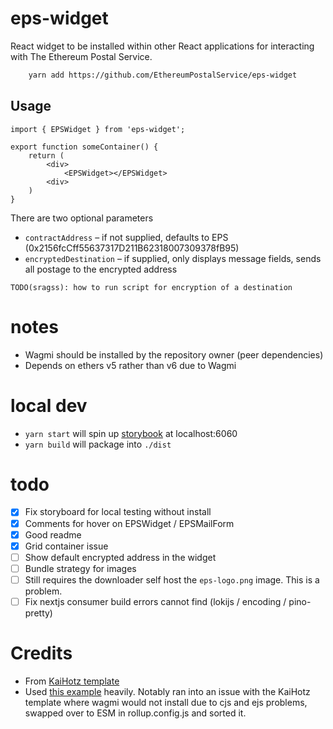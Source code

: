 # eps-widget
React widget to be installed within other React applications for interacting with The Ethereum Postal Service.

```sh
    yarn add https://github.com/EthereumPostalService/eps-widget
```

## Usage
```tsx
import { EPSWidget } from 'eps-widget';

export function someContainer() {
    return (
        <div>
            <EPSWidget></EPSWidget>
        <div>
    )
}
```

There are two optional parameters
- `contractAddress` – if not supplied, defaults to EPS (0x2156fcCff55637317D211B62318007309378fB95)
- `encryptedDestination` – if supplied, only displays message fields, sends all postage to the encrypted address

`TODO(sragss): how to run script for encryption of a destination`

# notes
- Wagmi should be installed by the repository owner (peer dependencies)
- Depends on ethers v5 rather than v6 due to Wagmi

# local dev
- `yarn start` will spin up [storybook](https://storybook.js.org/) at localhost:6060
- `yarn build` will package into `./dist`

# todo

- [x] Fix storyboard for local testing without install
- [x] Comments for hover on EPSWidget / EPSMailForm 
- [x] Good readme
- [x] Grid container issue
- [ ] Show default encrypted address in the widget
- [ ] Bundle strategy for images
- [ ] Still requires the downloader self host the `eps-logo.png` image. This is a problem.
- [ ] Fix nextjs consumer build errors cannot find (lokijs / encoding / pino-pretty)

# Credits

- From [KaiHotz template](https://github.com/KaiHotz/react-rollup-boilerplate)
- Used [this example](https://github.com/family/connectkit/blob/main/packages/connectkit/rollup.config.dev.js) heavily. Notably ran into an issue with the KaiHotz template where wagmi would not install due to cjs and ejs problems, swapped over to ESM in rollup.config.js and sorted it.
